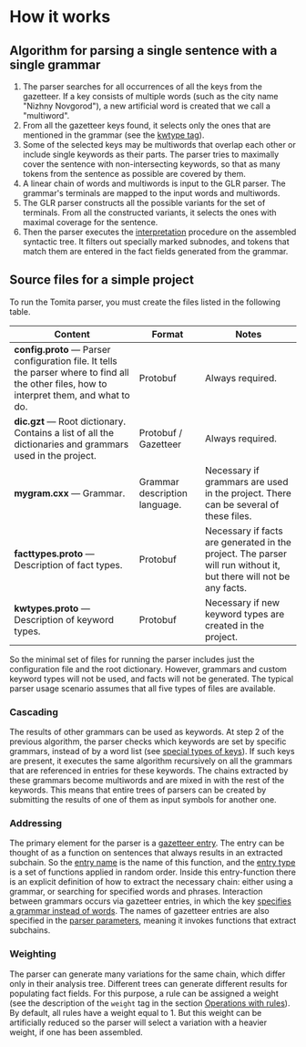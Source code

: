 # How it works

## Algorithm for parsing a single sentence with a single grammar <a name="algoritm"></a>

1. The parser searches for all occurrences of all the keys from the gazetteer. If a key consists of multiple words (such as the city name "Nizhny Novgorod"), a new artificial word is created that we call a "multiword".
1. From all the gazetteer keys found, it selects only the ones that are mentioned in the grammar (see the [kwtype tag](labels-limits.md)).
1. Some of the selected keys may be multiwords that overlap each other or include single keywords as their parts. The parser tries to maximally cover the sentence with non-intersecting keywords, so that as many tokens from the sentence as possible are covered by them.
1. A linear chain of words and multiwords is input to the GLR parser. The grammar's terminals are mapped to the input words and multiwords.
1. The GLR parser constructs all the possible variants for the set of terminals. From all the constructed variants, it selects the ones with maximal coverage for the sentence.
1. Then the parser executes the [interpretation](interpretation.md) procedure on the assembled syntactic tree. It filters out specially marked subnodes, and tokens that match them are entered in the fact fields generated from the grammar.



## Source files for a simple project <a name="source-files"></a>

To run the Tomita parser, you must create the files listed in the following table.

**Content** | **Format** | **Notes**
----- | ----- | -----
**config.proto** — Parser configuration file. It tells the parser where to find all the other files, how to interpret them, and what to do. | Protobuf | Always required.
**dic.gzt** — Root dictionary. Contains a list of all the dictionaries and grammars used in the project. | Protobuf / Gazetteer | Always required.
**mygram.cxx** — Grammar. | Grammar description language. | Necessary if grammars are used in the project. There can be several of these files.
**facttypes.proto** — Description of fact types. | Protobuf | Necessary if facts are generated in the project. The parser will run without it, but there will not be any facts.
**kwtypes.proto** — Description of keyword types. | Protobuf | Necessary if new keyword types are created in the project.


So the minimal set of files for running the parser includes just the configuration file and the root dictionary. However, grammars and custom keyword types will not be used, and facts will not be generated. The typical parser usage scenario assumes that all five types of files are available.

### Cascading

The results of other grammars can be used as keywords. At step 2 of the previous algorithm, the parser checks which keywords are set by specific grammars, instead of by a word list (see [special types of keys](gazetteer-syntax.md)). If such keys are present, it executes the same algorithm recursively on all the grammars that are referenced in entries for these keywords. The chains extracted by these grammars become multiwords and are mixed in with the rest of the keywords. This means that entire trees of parsers can be created by submitting the results of one of them as input symbols for another one.

### Addressing

The primary element for the parser is a [gazetteer entry](gazetteer-syntax.md). The entry can be thought of as a function on sentences that always results in an extracted subchain. So the [entry name](gazetteer-syntax.md) is the name of this function, and the [entry type](gazetteer-syntax.md) is a set of functions applied in random order. Inside this entry-function there is an explicit definition of how to extract the necessary chain: either using a grammar, or searching for specified words and phrases. Interaction between grammars occurs via gazetteer entries, in which the key [specifies a grammar instead of words](link.md). The names of gazetteer entries are also specified in the [parser parameters](run-parser.md), meaning it invokes functions that extract subchains.

### Weighting

The parser can generate many variations for the same chain, which differ only in their analysis tree. Different trees can generate different results for populating fact fields. For this purpose, a rule can be assigned a weight (see the description of the `weight` tag in the section [Operations with rules](rules.md#weight)). By default, all rules have a weight equal to 1. But this weight can be artificially reduced so the parser will select a variation with a heavier weight, if one has been assembled.

